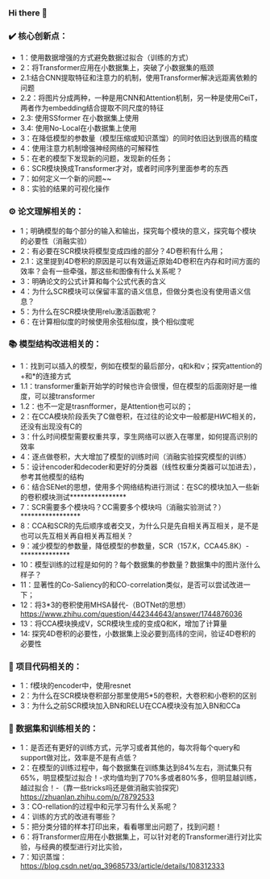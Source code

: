 ### Hi there 👋

### :heavy_check_mark: 核心创新点：
- 1：使用数据增强的方式避免数据过拟合（训练的方式）
- 2：将Transformer应用在小数据集上，突破了小数据集的瓶颈
- 2.1:结合CNN提取特征和注意力的机制，使用Transformer解决远距离依赖的问题
- 2.2：将图片分成两种，一种是用CNN和Attention机制，另一种是使用CeiT，两者作为embedding结合提取不同尺度的特征
- 2.3: 使用SSformer 在小数据集上使用
- 3.4: 使用No-Local在小数据集上使用
- 3：在降低模型的参数量（模型压缩或知识蒸馏）的同时依旧达到很高的精度
- 4：使用注意力机制增强神经网络的可解释性
- 5：在老的模型下发现新的问题，发现新的任务；
- 6：SCR模块换成Transformer才对，或者时间序列里面参考的东西
- 7：如何定义一个新的问题~~
- 8：实验的结果的可视化操作
### :gear: 论文理解相关的：
- 1；明确模型的每个部分的输入和输出，探究每个模块的意义，探究每个模块的必要性（消融实验）
- 2：有必要在SCR模块将模型变成四维的部分？4D卷积有什么用；
- 2.1：这里提到4D卷积的原因是可以有效逼近原始4D卷积在内存和时间方面的效率？会有一些牵强，那这些和图像有什么关系呢？
- 3：明确论文的公式计算和每个公式代表的含义
- 4：为什么SCR模块可以保留丰富的语义信息，但做分类也没有使用语义信息？
- 5：为什么在SCR模块使用relu激活函数呢？
- 6：在计算相似度的时候使用余弦相似度，换个相似度呢
### :books: 模型结构改进相关的：
- 1：找到可以插入的模型，例如在模型的最后部分，q和k和v；探究attention的+和*的连接方式
- 1.1：transformer重新开始学的时候也许会很慢，但在模型的后面刚好是一维度，可以接transformer
- 1.2：也不一定是trasnfformer，是Attention也可以的；
- 2：在CCA模块阶段丢失了C做卷积，在过往的论文中一般都是H*W*C相关的，还没有出现没有C的
- 3：什么时间模型需要权重共享，孪生网络可以嵌入在哪里，如何提高识别的效率
- 4：逐点做卷积，大大增加了模型的训练时间（消融实验探究模型的训练）
- 5：设计encoder和decoder和更好的分类器（线性权重分类器可以加进去），参考其他模型的结构
- 6：结合SENet的思想，使用多个网络结构进行测试：在SC的模块加入一些新的卷积模块测试****************
- 7：SCR需要多个模块吗？CC需要多个模块吗（消融实验测试？）*****************
- 8：CCA和SCR的先后顺序或者交叉，为什么只是先自相关再互相关，是不是也可以先互相关再自相关再互相关？
- 9：减少模型的参数量，降低模型的参数量，SCR（157.K，CCA45.8K）-**************
- 10：模型训练的过程是如何的？每个数据集的参数量？数据集中的图片涨什么样子？
- 11：显著性的Co-Saliency的和CO-correlation类似，是否可以尝试改进一下；
- 12：将3*3的卷积使用MHSA替代-（BOTNet的思想）https://www.zhihu.com/question/442344643/answer/1744876036
- 13：将CCA模块换成V，SCR模块生成的变成Q和K，增加了计算量
- 14:  探究4D卷积的必要性，小数据集上没必要到高纬的空间，验证4D卷积的必要性
### :deciduous_tree: 项目代码相关的：
- 1：f模块的encoder中，使用resnet
- 2：为什么在SCR模块卷积部分那里使用5*5的卷积，大卷积和小卷积的区别
- 3：为什么之前SCR模块加入BN和RELU在CCA模块没有加入BN和CCa
###  :pushpin: 数据集和训练相关的：
- 1：是否还有更好的训练方式，元学习或者其他的，每次将每个query和support做对比，效率是不是有点低？
- 2：在模型的训练过程中，每个数据集在训练集达到84%左右，测试集只有65%，明显模型过拟合！-求均值均到了70%多或者80%多，但明显越训练，越过拟合！-（靠一些tricks吗还是做消融实验探究）https://zhuanlan.zhihu.com/p/78792533
- 3：CO-rellation的过程中和元学习有什么关系呢？
- 4：训练的方式的改进有哪些？
- 5：把分类分错的样本打印出来，看看哪里出问题了，找到问题！
- 6：将Transformer应用在小数据集上，可以针对老的Transformer进行对比实验，与经典的模型进行对比实验，
- 7：知识蒸馏：https://blog.csdn.net/qq_39685733/article/details/108312333